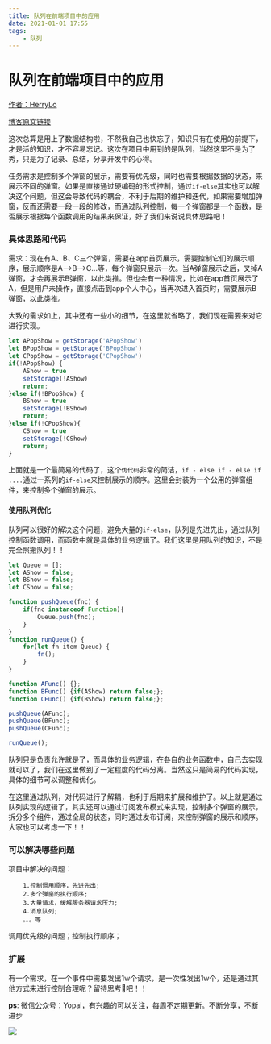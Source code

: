 ```yaml
---
title: 队列在前端项目中的应用
date: 2021-01-01 17:55
tags: 
    - 队列
---
```

# 队列在前端项目中的应用

[作者：HerryLo](https://github.com/HerryLo)

[博客原文链接](https://github.com/AttemptWeb/Record/issues/28)

这次总算是用上了数据结构啦，不然我自己也快忘了，知识只有在使用的前提下，才是活的知识，才不容易忘记。这次在项目中用到的是队列，当然这里不是为了秀，只是为了记录、总结，分享开发中的心得。

任务需求是控制多个弹窗的展示，需要有优先级，同时也需要根据数据的状态，来展示不同的弹窗。如果是直接通过硬编码的形式控制，通过```if-else```其实也可以解决这个问题，但这会导致代码的耦合，不利于后期的维护和迭代，如果需要增加弹窗，反而还需要一段一段的修改，而通过队列控制，每一个弹窗都是一个函数，是否展示根据每个函数调用的结果来保证，好了我们来说说具体思路吧！

### 具体思路和代码
需求：现在有A、B、C三个弹窗，需要在app首页展示，需要控制它们的展示顺序，展示顺序是A——>B——>C...等，每个弹窗只展示一次。当A弹窗展示之后，叉掉A弹窗，才会再展示B弹窗，以此类推。但也会有一种情况，比如在app首页展示了A，但是用户未操作，直接点击到app个人中心，当再次进入首页时，需要展示B弹窗，以此类推。

大致的需求如上，其中还有一些小的细节，在这里就省略了，我们现在需要来对它进行实现。

```javascript
let APopShow = getStorage('APopShow')
let BPopShow = getStorage('BPopShow')
let CPopShow = getStorage('CPopShow')
if(!APopShow) {
    AShow = true
    setStorage(!AShow)
    return;
}else if(!BPopShow) {
    BShow = true
    setStorage(!BShow)
    return;
}else if(!CPopShow){
    CShow = true
    setStorage(!CShow)
    return;
}
```
上面就是一个最简易的代码了，这个```伪代码```非常的简洁，```if - else if - else if ....```通过一系列的```if-else```来控制展示的顺序。这里会封装为一个公用的弹窗组件，来控制多个弹窗的展示。

#### 使用队列优化

队列可以很好的解决这个问题，避免大量的```if-else```，队列是先进先出，通过队列控制函数调用，而函数中就是具体的业务逻辑了。我们这里是用队列的知识，不是完全照搬队列！！

```javascript
let Queue = [];
let AShow = false;
let BShow = false;
let CShow = false;

function pushQueue(fnc) {
    if(fnc instanceof Function){
        Queue.push(fnc);
    }
}
function runQueue() {
    for(let fn item Queue) {
        fn();
    }
}

function AFunc() {};
function BFunc() {if(AShow) return false;};
function CFunc() {if(BShow) return false;};

pushQueue(AFunc);
pushQueue(BFunc);
pushQueue(CFunc);

runQueue();
```
队列只是负责允许就是了，而具体的业务逻辑，在各自的业务函数中，自己去实现就可以了，我们在这里做到了一定程度的代码分离。当然这只是简易的代码实现，具体的细节可以调整和优化。

在这里通过队列，对代码进行了解耦，也利于后期来扩展和维护了。以上就是通过队列实现的逻辑了，其实还可以通过订阅发布模式来实现，控制多个弹窗的展示，拆分多个组件，通过全局的状态，同时通过发布订阅，来控制弹窗的展示和顺序。大家也可以考虑一下！！

### 可以解决哪些问题

项目中解决的问题：
``` 
    1.控制调用顺序，先进先出;
    2.多个弹窗的执行顺序;
    3.大量请求，缓解服务器请求压力;
    4.消息队列;
    。。。等
```
调用优先级的问题；控制执行顺序；

### 扩展

有一个需求，在一个事件中需要发出1w个请求，是一次性发出1w个，还是通过其他方式来进行控制合理呢？留待思考🤔吧！！

**ps**: 微信公众号：Yopai，有兴趣的可以关注，每周不定期更新。不断分享，不断进步

![](/webChat1.png)
